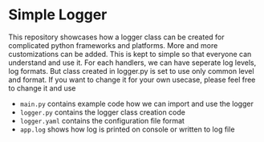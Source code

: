 # Simple Logger
This repository showcases how a logger class can be created for complicated python frameworks and platforms.
More and more customizations can be added. This is kept to simple so that everyone can understand and use it.
For each handlers, we can have seperate log levels, log formats. But class created in logger.py is set to use only common level and format. If you want to change it for your own usecase, please feel free to change it and use


- `main.py` contains example code how we can import and use the logger
- `logger.py` contains the logger class creation code
- `logger.yaml` contains the configuration file format
- `app.log` shows how log is printed on console or written to log file


